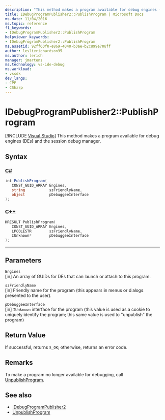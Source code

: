 ```yaml
---
description: "This method makes a program available for debug engines (DEs) and the session debug manager."
title: IDebugProgramPublisher2::PublishProgram | Microsoft Docs
ms.date: 11/04/2016
ms.topic: reference
f1_keywords:
- IDebugProgramPublisher2::PublishProgram
helpviewer_keywords:
- IDebugProgramPublisher2::PublishProgram
ms.assetid: 92ff63f0-e869-4040-b3ae-b2c899e708ff
author: leslierichardson95
ms.author: lerich
manager: jmartens
ms.technology: vs-ide-debug
ms.workload:
- vssdk
dev_langs:
- CPP
- CSharp
---
```

# IDebugProgramPublisher2::PublishProgram

 [!INCLUDE [Visual Studio](~/includes/applies-to-version/vs-windows-only.md)]
This method makes a program available for debug engines (DEs) and the session debug manager.

## Syntax

### [C#](#tab/csharp)
```csharp
int PublishProgram(
   CONST_GUID_ARRAY Engines,
   string           szFriendlyName,
   object           pDebuggeeInterface
);
```
### [C++](#tab/cpp)
```cpp
HRESULT PublishProgram(
   CONST_GUID_ARRAY Engines,
   LPCOLESTR        szFriendlyName,
   IUnknown*        pDebuggeeInterface
);
```
---

## Parameters
`Engines`\
[in] An array of GUIDs for DEs that can launch or attach to this program.

`szFriendlyName`\
[in] Friendly name for the program (this appears in menus or dialogs presented to the user).

`pDebuggeeInterface`\
[in] `IUnknown` interface for the program (this value is used as a cookie to uniquely identify the program; this same value is used to "unpublish" the program)

## Return Value
 If successful, returns `S_OK`; otherwise, returns an error code.

## Remarks
 To make a program no longer available for debugging, call [UnpublishProgram](../../../extensibility/debugger/reference/idebugprogrampublisher2-unpublishprogram.md).

## See also
- [IDebugProgramPublisher2](../../../extensibility/debugger/reference/idebugprogrampublisher2.md)
- [UnpublishProgram](../../../extensibility/debugger/reference/idebugprogrampublisher2-unpublishprogram.md)
